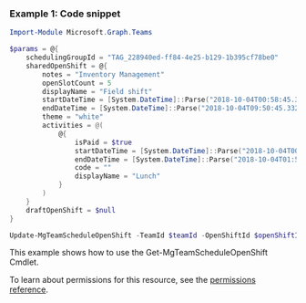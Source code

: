 ### Example 1: Code snippet

```powershellImport-Module Microsoft.Graph.Teams

$params = @{
	schedulingGroupId = "TAG_228940ed-ff84-4e25-b129-1b395cf78be0"
	sharedOpenShift = @{
		notes = "Inventory Management"
		openSlotCount = 5
		displayName = "Field shift"
		startDateTime = [System.DateTime]::Parse("2018-10-04T00:58:45.340Z")
		endDateTime = [System.DateTime]::Parse("2018-10-04T09:50:45.332Z")
		theme = "white"
		activities = @(
			@{
				isPaid = $true
				startDateTime = [System.DateTime]::Parse("2018-10-04T00:58:45.340Z")
				endDateTime = [System.DateTime]::Parse("2018-10-04T01:58:45.340Z")
				code = ""
				displayName = "Lunch"
			}
		)
	}
	draftOpenShift = $null
}

Update-MgTeamScheduleOpenShift -TeamId $teamId -OpenShiftId $openShiftId -BodyParameter $params
```
This example shows how to use the Get-MgTeamScheduleOpenShift Cmdlet.
To learn about permissions for this resource, see the [permissions reference](/graph/permissions-reference).

